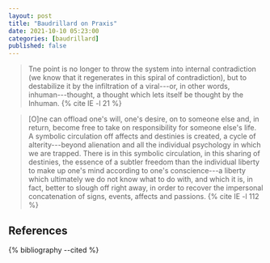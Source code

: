 ```yaml
---
layout: post
title: "Baudrillard on Praxis"
date: 2021-10-10 05:23:00
categories: [baudrillard]
published: false
---
```


> Tne point is no longer to throw the system into internal contradiction (we know that it regenerates in this spiral of contradiction), but to destabilize it by the infiltration of a viral---or, in other words, inhuman---thought, a thought which lets itself be thought by the Inhuman. {% cite IE -l 21 %}

> [O]ne can offload one's will, one's desire, on to someone else and, in return, become free to take on responsibility for someone else's life. A symbolic circulation off affects and destinies is created, a cycle of alterity---beyond alienation and all the individual psychology in which we are trapped. There is in this symbolic circulation, in this sharing of destinies, the essence of a subtler freedom than the individual liberty to make up one's mind according to one's conscience---a liberty which ultimately we do not know what to do with, and which it is, in fact, better to slough off right away, in order to recover the impersonal concatenation of signs, events, affects and passions. {% cite IE -l 112 %}

## References
{% bibliography --cited %}
